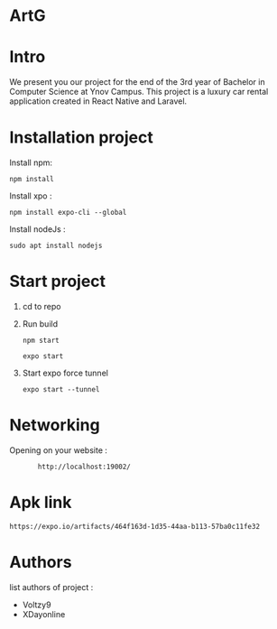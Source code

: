 # ArtG

# Intro
We present you our project for the end of the 3rd year of Bachelor in Computer Science at Ynov Campus.
This project is a luxury car rental application created in React Native and Laravel.

# Installation project
Install npm:

`npm install`

Install xpo :

`npm install expo-cli --global `



Install nodeJs :

`sudo apt install nodejs`


# Start project
1. cd to repo
2. Run build 

    `npm start`

    `expo start`

3. Start expo force tunnel

    `expo start --tunnel`

# Networking
Opening on your website : 
   
           http://localhost:19002/

# Apk link
`https://expo.io/artifacts/464f163d-1d35-44aa-b113-57ba0c11fe32`

# Authors
list authors of project :   
- Voltzy9
- XDayonline